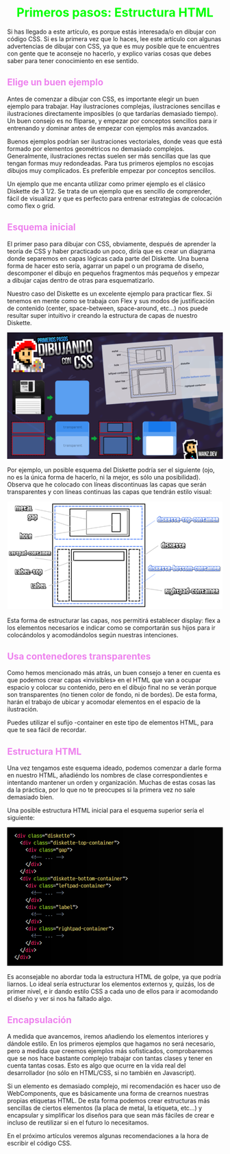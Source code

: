 # <span style="color:lime"><center>Primeros pasos: Estructura HTML</center></span>

Si has llegado a este artículo, es porque estás interesada/o en dibujar con código CSS. Si es la primera vez que lo haces, lee este artículo con algunas advertencias de dibujar con CSS, ya que es muy posible que te encuentres con gente que te aconseje no hacerlo, y explico varias cosas que debes saber para tener conocimiento en ese sentido.

## <span style="color:violet">Elige un buen ejemplo</span>
Antes de comenzar a dibujar con CSS, es importante elegir un buen ejemplo para trabajar. Hay ilustraciones complejas, ilustraciones sencillas e ilustraciones directamente imposibles (o que tardarías demasiado tiempo). Un buen consejo es no fliparse, y empezar por conceptos sencillos para ir entrenando y dominar antes de empezar con ejemplos más avanzados.

Buenos ejemplos podrían ser ilustraciones vectoriales, donde veas que está formado por elementos geométricos no demasiado complejos. Generalmente, ilustraciones rectas suelen ser más sencillas que las que tengan formas muy redondeadas. Para tus primeros ejemplos no escojas dibujos muy complicados. Es preferible empezar por conceptos sencillos.

Un ejemplo que me encanta utilizar como primer ejemplo es el clásico Diskette de 3 1/2. Se trata de un ejemplo que es sencillo de comprender, fácil de visualizar y que es perfecto para entrenar estrategias de colocación como flex o grid.

## <span style="color:violet">Esquema inicial</span>
El primer paso para dibujar con CSS, obviamente, después de aprender la teoría de CSS y haber practicado un poco, diría que es crear un diagrama donde separemos en capas lógicas cada parte del Diskette. Una buena forma de hacer esto sería, agarrar un papel o un programa de diseño, descomponer el dibujo en pequeños fragmentos más pequeños y empezar a dibujar cajas dentro de otras para esquematizarlo.

Nuestro caso del Diskette es un excelente ejemplo para practicar flex. Si tenemos en mente como se trabaja con Flex y sus modos de justificación de contenido (center, space-between, space-around, etc...) nos puede resultar super intuitivo ir creando la estructura de capas de nuestro Diskette.

![alt text](./imagenes-estructura-html/dibujando-diskette-con-css.png)

Por ejemplo, un posible esquema del Diskette podría ser el siguiente (ojo, no es la única forma de hacerlo, ni la mejor, es sólo una posibilidad). Observa que he colocado con líneas discontinuas las capas que serán transparentes y con líneas continuas las capas que tendrán estilo visual:

![alt text](./imagenes-estructura-html/esquema-diskette-css.png)

Esta forma de estructurar las capas, nos permitirá establecer display: flex a los elementos necesarios e indicar como se comportarán sus hijos para ir colocándolos y acomodándolos según nuestras intenciones.

## <span style="color:violet">Usa contenedores transparentes</span>
Como hemos mencionado más atrás, un buen consejo a tener en cuenta es que podemos crear capas «invisibles» en el HTML que van a ocupar espacio y colocar su contenido, pero en el dibujo final no se verán porque son transparentes (no tienen color de fondo, ni de bordes). De esta forma, harán el trabajo de ubicar y acomodar elementos en el espacio de la ilustración.

Puedes utilizar el sufijo -container en este tipo de elementos HTML, para que te sea fácil de recordar.

## <span style="color:violet">Estructura HTML</span>
Una vez tengamos este esquema ideado, podemos comenzar a darle forma en nuestro HTML, añadiéndo los nombres de clase correspondientes e intentando mantener un orden y organización. Muchas de estas cosas las da la práctica, por lo que no te preocupes si la primera vez no sale demasiado bien.

Una posible estructura HTML inicial para el esquema superior sería el siguiente:

![alt text](./imagenes-estructura-html/image.png)

Es aconsejable no abordar toda la estructura HTML de golpe, ya que podría liarnos. Lo ideal sería estructurar los elementos externos y, quizás, los de primer nivel, e ir dando estilo CSS a cada uno de ellos para ir acomodando el diseño y ver si nos ha faltado algo.

## <span style="color:violet">Encapsulación</span>
A medida que avancemos, iremos añadiendo los elementos interiores y dándole estilo. En los primeros ejemplos que hagamos no será necesario, pero a medida que creemos ejemplos más sofisticados, comprobaremos que se nos hace bastante complejo trabajar con tantas clases y tener en cuenta tantas cosas. Esto es algo que ocurre en la vida real del desarrollador (no sólo en HTML/CSS, si no también en Javascript).

Si un elemento es demasiado complejo, mi recomendación es hacer uso de WebComponents, que es básicamente una forma de crearnos nuestras propias etiquetas HTML. De esta forma podemos crear estructuras más sencillas de ciertos elementos (la placa de metal, la etiqueta, etc...) y encapsular y simplificar los diseños para que sean más fáciles de crear e incluso de reutilizar si en el futuro lo necesitamos.

En el próximo artículos veremos algunas recomendaciones a la hora de escribir el código CSS.